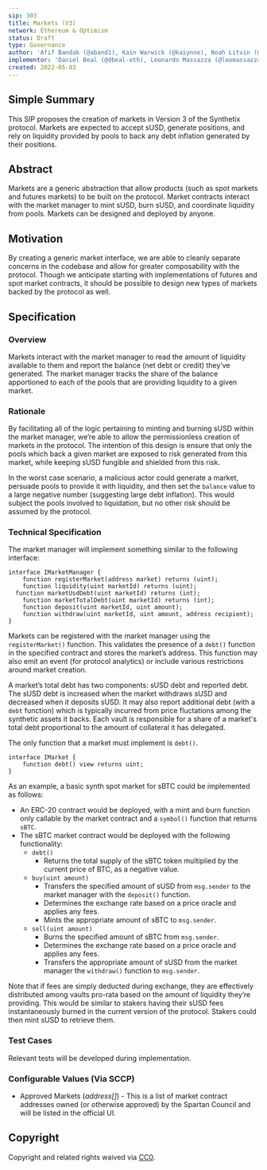```yaml
---
sip: 303
title: Markets (V3)
network: Ethereum & Optimism
status: Draft
type: Governance
author: 'Afif Bandak (@aband1), Kain Warwick (@kaiynne), Noah Litvin (@noahlitvin)'
implementor: 'Daniel Beal (@dbeal-eth), Leonardo Massazza (@leomassazza), Alejandro Santander (@ajsantander)'
created: 2022-05-03
---
```


<!--You can leave these HTML comments in your merged SIP and delete the visible duplicate text guides, they will not appear and may be helpful to refer to if you edit it again. This is the suggested template for new SIPs. Note that an SIP number will be assigned by an editor. When opening a pull request to submit your SIP, please use an abbreviated title in the filename, `sip-draft_title_abbrev.md`. The title should be 44 characters or less.-->

## Simple Summary

<!--"If you can't explain it simply, you don't understand it well enough." Simply describe the outcome the proposed changes intends to achieve. This should be non-technical and accessible to a casual community member.-->

This SIP proposes the creation of markets in Version 3 of the Synthetix protocol. Markets are expected to accept sUSD, generate positions, and rely on liquidity provided by pools to back any debt inflation generated by their positions.

## Abstract

<!--A short (~200 word) description of the proposed change, the abstract should clearly describe the proposed change. This is what *will* be done if the SIP is implemented, not *why* it should be done or *how* it will be done. If the SIP proposes deploying a new contract, write, "we propose to deploy a new contract that will do x".-->

Markets are a generic abstraction that allow products (such as spot markets and futures markets) to be built on the protocol. Market contracts interact with the market manager to mint sUSD, burn sUSD, and coordinate liquidity from pools. Markets can be designed and deployed by anyone.

## Motivation

<!--This is the problem statement. This is the *why* of the SIP. It should clearly explain *why* the current state of the protocol is inadequate.  It is critical that you explain *why* the change is needed, if the SIP proposes changing how something is calculated, you must address *why* the current calculation is innaccurate or wrong. This is not the place to describe how the SIP will address the issue!-->

By creating a generic market interface, we are able to cleanly separate concerns in the codebase and allow for greater composability with the protocol. Though we anticipate starting with implementations of futures and spot market contracts, it should be possible to design new types of markets backed by the protocol as well.

## Specification

<!--The specification should describe the syntax and semantics of any new feature, there are five sections
1. Overview
2. Rationale
3. Technical Specification
4. Test Cases
5. Configurable Values
-->

### Overview

<!--This is a high level overview of *how* the SIP will solve the problem. The overview should clearly describe how the new feature will be implemented.-->

Markets interact with the market manager to read the amount of liquidity available to them and report the balance (net debt or credit) they’ve generated. The market manager tracks the share of the balance apportioned to each of the pools that are providing liquidity to a given market.

### Rationale

<!--This is where you explain the reasoning behind how you propose to solve the problem. Why did you propose to implement the change in this way, what were the considerations and trade-offs. The rationale fleshes out what motivated the design and why particular design decisions were made. It should describe alternate designs that were considered and related work. The rationale may also provide evidence of consensus within the community, and should discuss important objections or concerns raised during discussion.-->

By facilitating all of the logic pertaining to minting and burning sUSD within the market manager, we’re able to allow the permissionless creation of markets in the protocol. The intention of this design is ensure that only the pools which back a given market are exposed to risk generated from this market, while keeping sUSD fungible and shielded from this risk.

In the worst case scenario, a malicious actor could generate a market, persuade pools to provide it with liquidity, and then set the `balance` value to a large negative number (suggesting large debt inflation). This would subject the pools involved to liquidation, but no other risk should be assumed by the protocol.

### Technical Specification

<!--The technical specification should outline the public API of the changes proposed. That is, changes to any of the interfaces Synthetix currently exposes or the creations of new ones.-->

The market manager will implement something similar to the following interface:

```
interface IMarketManager {
	function registerMarket(address market) returns (uint);
	function liquidity(uint marketId) returns (uint);
  function marketUsdDebt(uint marketId) returns (int);
	function marketTotalDebt(uint marketId) returns (int);
	function deposit(uint marketId, uint amount);
	function withdraw(uint marketId, uint amount, address recipient);
}
```

Markets can be registered with the market manager using the `registerMarket()` function. This validates the presence of a `debt()` function in the specified contract and stores the market’s address. This function may also emit an event (for protocol analytics) or include various restrictions around market creation.

A market’s total debt has two components: sUSD debt and reported debt. The sUSD debt is increased when the market withdraws sUSD and decreased when it deposits sUSD. It may also report additional debt (with a `debt` function) which is typically incurred from price fluctations among the synthetic assets it backs. Each vault is responsible for a share of a market's total debt proportional to the amount of collateral it has delegated.

The only function that a market must implement is `debt()`.

```
interface IMarket {
	function debt() view returns uint;
}
```

As an example, a basic synth spot market for sBTC could be implemented as follows:

- An ERC-20 contract would be deployed, with a mint and burn function only callable by the market contract and a `symbol()` function that returns `sBTC`.
- The sBTC market contract would be deployed with the following functionality:
  - `debt()`
    - Returns the total supply of the sBTC token multiplied by the current price of BTC, as a negative value.
  - `buy(uint amount)`
    - Transfers the specified amount of sUSD from `msg.sender` to the market manager with the `deposit()` function.
    - Determines the exchange rate based on a price oracle and applies any fees.
    - Mints the appropriate amount of sBTC to `msg.sender`.
  - `sell(uint amount)`
    - Burns the specified amount of sBTC from `msg.sender`.
    - Determines the exchange rate based on a price oracle and applies any fees.
    - Transfers the appropriate amount of sUSD from the market manager the `withdraw()` function to `msg.sender`.

Note that if fees are simply deducted during exchange, they are effectively distributed among vaults pro-rata based on the amount of liquidity they’re providing. This would be similar to stakers having their sUSD fees instantaneously burned in the current version of the protocol. Stakers could then mint sUSD to retrieve them.

### Test Cases

<!--Test cases for an implementation are mandatory for SIPs but can be included with the implementation..-->

Relevant tests will be developed during implementation.

### Configurable Values (Via SCCP)

<!--Please list all values configurable via SCCP under this implementation.-->

- Approved Markets (_address[]_) - This is a list of market contract addresses owned (or otherwise approved) by the Spartan Council and will be listed in the official UI.

## Copyright

Copyright and related rights waived via [CC0](https://creativecommons.org/publicdomain/zero/1.0/).
